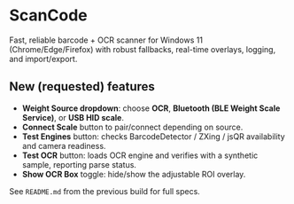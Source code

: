 # ScanCode

Fast, reliable barcode + OCR scanner for Windows 11 (Chrome/Edge/Firefox) with robust fallbacks, real-time overlays, logging, and import/export.

## New (requested) features
- **Weight Source dropdown**: choose **OCR**, **Bluetooth (BLE Weight Scale Service)**, or **USB HID scale**.
- **Connect Scale** button to pair/connect depending on source.
- **Test Engines** button: checks BarcodeDetector / ZXing / jsQR availability and camera readiness.
- **Test OCR** button: loads OCR engine and verifies with a synthetic sample, reporting parse status.
- **Show OCR Box** toggle: hide/show the adjustable ROI overlay.

See `README.md` from the previous build for full specs.
